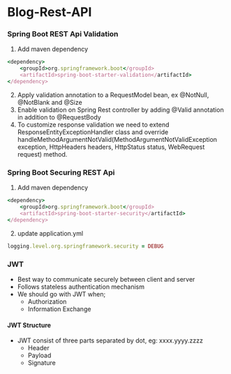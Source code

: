 # Blog-Rest-API

### Spring Boot REST Api Validation
1. Add maven dependency

``` ruby
<dependency>
    <groupId>org.springframework.boot</groupId>
    <artifactId>spring-boot-starter-validation</artifactId>
</dependency>
```

2. Apply validation annotation to a RequestModel bean, ex @NotNull, @NotBlank and @Size
3. Enable validation on Spring Rest controller by adding @Valid annotation in addition to @RequestBody
4. To customize response validation we need to extend ResponseEntityExceptionHandler class and override <br>handleMethodArgumentNotValid(MethodArgumentNotValidException exception, HttpHeaders headers, HttpStatus status, WebRequest request) method.

### Spring Boot Securing REST Api
1. Add maven dependency

``` ruby
<dependency>
    <groupId>org.springframework.boot</groupId>
    <artifactId>spring-boot-starter-security</artifactId>
</dependency>
```

2. update application.yml

``` ruby
logging.level.org.springframework.security = DEBUG
```

### JWT

- Best way to communicate securely between client and server
- Follows stateless authentication mechanism
- We should go with JWT when;
  - Authorization
  - Information Exchange

#### JWT Structure

- JWT consist of three parts separated by dot, eg: xxxx.yyyy.zzzz
  - Header
  - Payload
  - Signature
